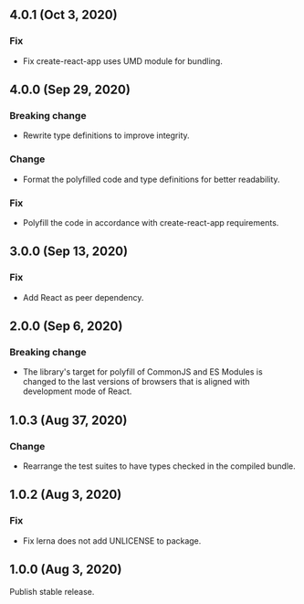 ## 4.0.1 (Oct 3, 2020)

### Fix

- Fix create-react-app uses UMD module for bundling.

## 4.0.0 (Sep 29, 2020)

### Breaking change

- Rewrite type definitions to improve integrity.

### Change

- Format the polyfilled code and type definitions for better readability.

### Fix

- Polyfill the code in accordance with create-react-app requirements.

## 3.0.0 (Sep 13, 2020)

### Fix

- Add React as peer dependency.

## 2.0.0 (Sep 6, 2020)

### Breaking change

- The library's target for polyfill of CommonJS and ES Modules is changed to the last versions of
  browsers that is aligned with development mode of React.

## 1.0.3 (Aug 37, 2020)

### Change

- Rearrange the test suites to have types checked in the compiled bundle.

## 1.0.2 (Aug 3, 2020)

### Fix

- Fix lerna does not add UNLICENSE to package.

## 1.0.0 (Aug 3, 2020)

Publish stable release.
